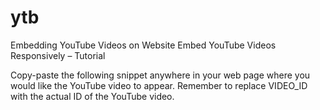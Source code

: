 # ytb
Embedding YouTube Videos on  Website
Embed YouTube Videos Responsively – Tutorial

Copy-paste the following snippet anywhere in your web page where you would like the YouTube video to appear. Remember to replace VIDEO_ID with the actual ID of the YouTube video.
